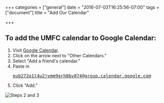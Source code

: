 +++
categories = ["general"]
date = "2016-07-03T16:25:56-07:00"
tags = ["document"]
title = "Add Our Calendar"

+++

## To add the UMFC calendar to Google Calendar:
1. Visit <a target="_blank" href="https://calendar.googe.com">Google Calendar</a>.
2. Click on the arrow next to "Other Calendars."
3. Select "Add a friend's calendar."
4. Paste in <pre>eub272o1l4u2jvmm9grh0bv074@group.calendar.google.com</pre>
5. Click "Add."

![Steps 2 and 3](../img/add-calendar.jpg)
